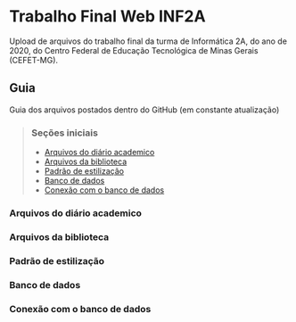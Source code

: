 # Trabalho Final Web INF2A 
Upload de arquivos do trabalho final da turma de Informática 2A, do ano de 2020, do Centro Federal de Educação Tecnológica de Minas Gerais (CEFET-MG).

## Guia
 Guia dos arquivos postados dentro do GitHub (em constante atualização)
 
> ###  Seções iniciais
>  - [Arquivos do diário academico](https://github.com/IzabelaAAndrade/TrabalhoFinalWebINF2A/tree/main/diario_academico)
>  - [Arquivos da biblioteca](https://github.com/IzabelaAAndrade/TrabalhoFinalWebINF2A/tree/main/biblioteca) 
>  - [Padrão de estilização](https://github.com/IzabelaAAndrade/TrabalhoFinalWebINF2A/tree/main/padrao_estilizacao) 
>  - [Banco de dados](https://github.com/IzabelaAAndrade/TrabalhoFinalWebINF2A/tree/main/Bancos_de_Dados)
>  - [Conexão com o banco de dados](https://github.com/IzabelaAAndrade/TrabalhoFinalWebINF2A/tree/main/DB_init)

### Arquivos do diário academico
### Arquivos da biblioteca
### Padrão de estilização
### Banco de dados
### Conexão com o banco de dados
